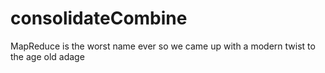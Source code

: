 # consolidateCombine
MapReduce is the worst name ever so we came up with a modern twist to the age old adage
